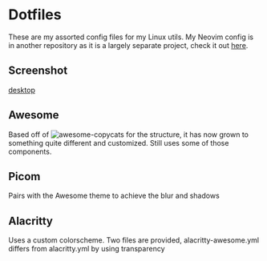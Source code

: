 # Dotfiles
These are my assorted config files for my Linux utils. My Neovim config is in another repository as it is a largely separate project, check it out [here](https://github.com/duckonaut/skelevim).

## Screenshot
[desktop](https://raw.githubusercontent.com/Duckonaut/dotfiles/main/screenshot.png?token=GHSAT0AAAAAABTP66GFNZQ7UMXM5ZJM2LZ2YTIONUQ)
## Awesome
Based off of ![awesome-copycats](https://github.com/lcpz/awesome-copycats) for the structure, it has now grown to something quite different and customized. Still uses some of those components.

## Picom
Pairs with the Awesome theme to achieve the blur and shadows

## Alacritty
Uses a custom colorscheme. Two files are provided, alacritty-awesome.yml differs from alacritty.yml by using transparency
